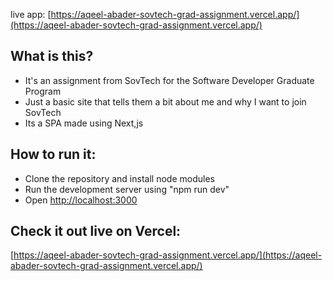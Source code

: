 live app: [https://aqeel-abader-sovtech-grad-assignment.vercel.app/](https://aqeel-abader-sovtech-grad-assignment.vercel.app/)

## What is this?
- It's an assignment from SovTech for the Software Developer Graduate Program
- Just a basic site that tells them a bit about me and why I want to join SovTech
- Its a SPA made using Next,js 

## How to run it:

- Clone the repository and install node modules
- Run the development server using "npm run dev"
- Open [http://localhost:3000](http://localhost:3000)

## Check it out live on Vercel:

[https://aqeel-abader-sovtech-grad-assignment.vercel.app/](https://aqeel-abader-sovtech-grad-assignment.vercel.app/)